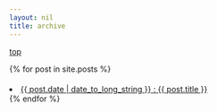 ```yaml
---
layout: nil
title: archive
---
```


<a href="{{ site.baseurl }}">top</a>

{% for post in site.posts %}
  <li style="padding-top:5px;">
    <a href="{{ post.url }}">{{ post.date | date_to_long_string }} : {{ post.title }}</a>
  </li>
{% endfor %}

